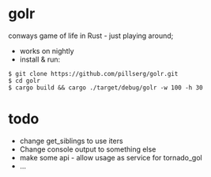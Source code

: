 # golr
conways game of life in Rust - just playing around;

 - works on nightly
 - install & run:

```
$ git clone https://github.com/pillserg/golr.git
$ cd golr
$ cargo build && cargo ./target/debug/golr -w 100 -h 30
```

# todo
 - change get_siblings to use iters
 - Change console output to something else
 - make some api - allow usage as service for tornado_gol
 - ...